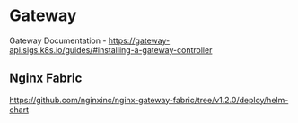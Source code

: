 # Gateway

Gateway Documentation - https://gateway-api.sigs.k8s.io/guides/#installing-a-gateway-controller


## Nginx Fabric

https://github.com/nginxinc/nginx-gateway-fabric/tree/v1.2.0/deploy/helm-chart